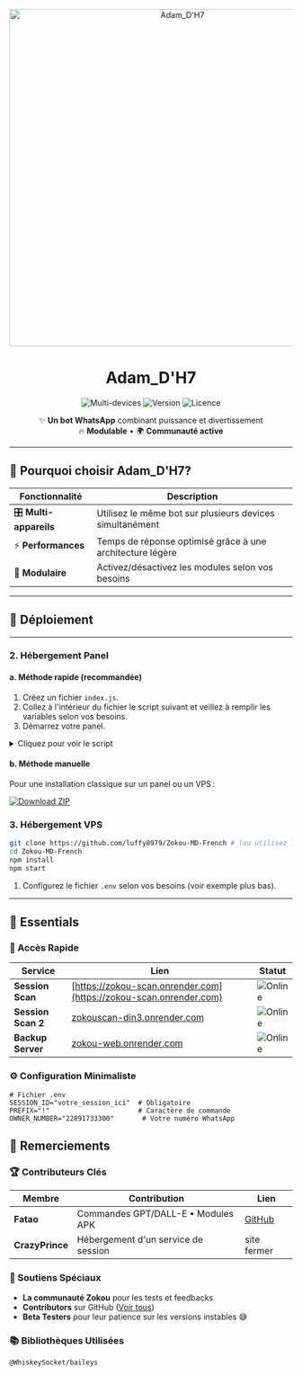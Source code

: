 <p align="center">
  <img src="https://res.cloudinary.com/dckwrqrur/image/upload/v1756093986/tf-stream-url/Screenshot_20250328_182435_Gallery_z774ui.jpg" alt="Adam_D'H7" width="600">
  <h1 align="center">Adam_D'H7</h1>
  <p align="center">
    <img src="https://res.cloudinary.com/dckwrqrur/image/upload/v1756090421/tf-stream-url/ca4b46bf6d3b54cefd2a68765ea84299_0_kglasx.jpg" alt="Multi-devices">
    <img src="https://res.cloudinary.com/dckwrqrur/video/upload/v1756090767/tf-stream-url/VID-20250824-WA0993_a6eesn.mp4" alt="Version">
    <img src="https://res.cloudinary.com/dckwrqrur/image/upload/v1756090201/tf-stream-url/IMG-20250722-WA0021_ojuslt.jpg" alt="Licence">
  </p>
</p>

<div align="center">
  
✨ **Un bot WhatsApp** combinant puissance et divertissement  
🔥 **Modulable** • 🌍 **Communauté active**

</div>

---

## 🌟 Pourquoi choisir Adam_D'H7?

| Fonctionnalité | Description |
|---------------|-------------|
| 🎛️ **Multi-appareils** | Utilisez le même bot sur plusieurs devices simultanément |
| ⚡ **Performances** | Temps de réponse optimisé grâce à une architecture légère |
| 🧩 **Modulaire** | Activez/désactivez les modules selon vos besoins |

---

## 🚀 Déploiement
---

### 2. Hébergement Panel

#### a. Méthode rapide (recommandée)

1. Créez un fichier `index.js`.
2. Collez à l'intérieur du fichier le script suivant et veillez à remplir les variables selon vos besoins.
3. Démarrez votre panel.

<details>
<summary>Cliquez pour voir le script</summary>

```js

const fs = require("fs");
const { spawnSync, spawn } = require("child_process");

const zokouEnv = {
  // Identifiant de session WhatsApp (utilisé pour se connecter à votre compte)
  SESSION_ID: "",

  // Préfixe de commande utilisé pour déclencher le bot
  PREFIX: ".",

  // Si défini sur "oui", le bot verra automatiquement tous les statuts WhatsApp
  AUTO_READ_STATUS: "non",

  // Si défini sur "oui", le bot téléchargera automatiquement tous les statuts WhatsApp
  AUTO_DOWNLOAD_STATUS: "non",

  // Le nom affiché de votre bot
  BOT_NAME: "Zokou-MD",

  // Le thème visuel pour les menus du bot (nom prédéfini ou liens médias)
  MENU_THEME: "LUFFY",

  // Si "non", les commandes ne fonctionneront pas en privé pour les autres
  PM_PERMIT: "non",

  // Si "oui", le bot est disponible pour tout le monde ; si "non", seul le propriétaire peut l'utiliser
  MODE_PUBLIC: "oui",

  // Contrôle l'activité visible du bot : 1 = en ligne, 2 = saisie, 3 = enregistrement, vide = réel
  PRESENCE: "1",

  // Votre nom affiché (nom du propriétaire)
  OWNER_NAME: "Djalega++",

  // Votre numéro de téléphone au format international
  OWNER_NUMBER: "228 XX XX XX XX",

  // Nombre d'avertissements avant qu'un utilisateur ne soit sanctionné
  WARN_COUNT: 3,

  // Si "oui", le bot envoie un message de bienvenue au démarrage
  STARTING_BOT_MESSAGE: "oui",

  // Si "oui", le bot répond automatiquement aux messages privés
  PM_CHATBOT: "non",

  // Si "oui", ajoute un délai entre les commandes pour éviter le spam
  ANTI_COMMAND_SPAM: "non",

  // Si "oui", les messages supprimés par d'autres vous seront envoyés en privé
  ANTI_DELETE_MESSAGE: "non",

  // Si "oui", le bot réagit automatiquement aux messages entrants
  AUTO_REACT_MESSAGE: "non",

  // Si "oui", le bot réagit automatiquement aux statuts
  AUTO_REACT_STATUS: "non",

  // Fuseau horaire utilisé par le bot
  TIME_ZONE: "Africa/Sao_Tome",

  // Environnement serveur utilisé (ex : HEROKU, VPS, etc.)
  SERVER: "vps",

  // Nom du pack de stickers utilisé par le bot
  STICKER_PACKNAME: "made with ❤; Zokou-MD",
};

//////////////////////////////////////////////////////////////////////////////////////////////
/////////////////////////////////////////////////////////////////////////////////////////////
/////////////////////////////////////////////////////////////////////////////////////////////

function cloneRepository() {
  const cloneResult = spawnSync("git", [
    "clone",
    "https://github.com/luffy8979/Zokou-MD-French",
    "zokou",
  ]);

  if (cloneResult.error) {
    console.error("Error cloning repository:", cloneResult.error);
  }

  const envFile = "zokou/set.env";

  if (!fs.existsSync(envFile)) {
    for (const [key, value] of Object.entries(zokouEnv)) {
      value ? fs.appendFileSync(envFile, `${key}=${value}\n`) : null;
    }
  }

  installDependancies();
}

function installDependancies() {
  const result = spawnSync("npm", ["install"], {
    cwd: "zokou",
    stdio: "inherit",
    env: { ...process.env, CI: "true" },
  });

  if (result.error || result.status !== 0) {
    console.error("Error installing dependencies:", result.error);
    process.exit(1);
  }
}

function checkDependencies() {
  const result = spawnSync("npm", ["ls"], {
    cwd: "zokou",
    stdio: "inherit",
  });

  if (result.status !== 0) {
    console.log("Some dependencies are missing or invalid.");
    installDependancies();
  } else {
    console.log("All dependencies are installed properly.");
  }
}

function startPm2() {
  const pm2 = spawn(
    "npx",
    ["pm2", "start", "index.js", "--name", "zokou", "--attach"],
    {
      cwd: "zokou",
      stdio: "inherit",
    }
  );

  pm2.on("exit", (code) => {
    if (code !== 0) console.error(`PM2 exited with code ${code}`);
  });

  pm2.on("error", (err) => {
    console.error("PM2 encountered an error:", err);
  });

  pm2?.stderr?.on("data", (data) => {
    console.log(data.toString());
  });

  pm2?.stdout?.on("data", (data) => {
    console.log(data.toString());
  });
}

if (!fs.existsSync("zokou")) {
  cloneRepository();
}

checkDependencies();
startPm2();

```

</details>

#### b. Méthode manuelle
Pour une installation classique sur un panel ou un VPS :

[![Download ZIP](https://img.shields.io/badge/Download-ZIP-blue?style=for-the-badge&logo=github)](https://github.com/luffy8979/Zokou-MD-French/archive/refs/heads/main.zip)

### 3. Hébergement VPS

```bash
git clone https://github.com/luffy8979/Zokou-MD-French # (ou utilisez le ZIP)
cd Zokou-MD-French
npm install
npm start
```

1. Configurez le fichier `.env` selon vos besoins (voir exemple plus bas).

---

## 🧰 Essentials

### 🔑 Accès Rapide

| Service | Lien | Statut |
|---------|------|--------|
| **Session Scan** | [https://zokou-scan.onrender.com](https://zokou-scan.onrender.com) | ![Online](https://img.shields.io/badge/Status-Online-green) |
| **Session Scan 2** | [zokouscan-din3.onrender.com](https://zokouscan-din3.onrender.com) | ![Online](https://img.shields.io/badge/Status-Online-green) |
| **Backup Server** | [zokou-web.onrender.com](https://zokou-web.onrender.com/) | ![Online](https://img.shields.io/badge/Status-Online-green) |

### ⚙️ Configuration Minimaliste

```env
# Fichier .env
SESSION_ID="votre_session_ici"  # Obligatoire
PREFIX="!"                      # Caractère de commande
OWNER_NUMBER="22891733300"       # Votre numéro WhatsApp
```

## 💜 Remerciements

### 🏆 Contributeurs Clés

| Membre | Contribution | Lien |
|--------|--------------|------|
| **Fatao** | Commandes GPT/DALL-E • Modules APK | [GitHub](https://github.com/fatao) |
| **CrazyPrince** | Hébergement d'un service de session | site fermer |

### 🌟 Soutiens Spéciaux

- **La communauté Zokou** pour les tests et feedbacks  
- **Contributors** sur GitHub ([Voir tous](https://github.com/luffy8979/Zokou-MD-French/graphs/contributors))  
- **Beta Testers** pour leur patience sur les versions instables 😅

### 📚 Bibliothèques Utilisées

```bash
@WhiskeySocket/baileys
```
